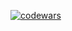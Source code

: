 [![codewars](https://www.codewars.com/users/username/badges/large)](https://www.codewars.com/users/SaintDK)   
